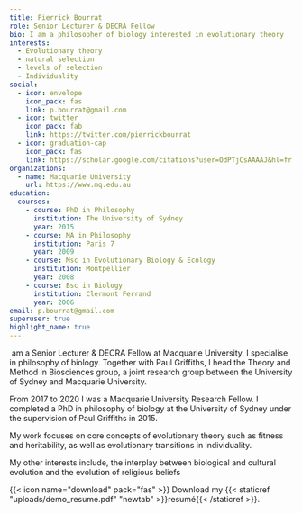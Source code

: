 ```yaml
---
title: Pierrick Bourrat
role: Senior Lecturer & DECRA Fellow
bio: I am a philosopher of biology interested in evolutionary theory
interests:
  - Evolutionary theory
  - natural selection
  - levels of selection
  - Individuality
social:
  - icon: envelope
    icon_pack: fas
    link: p.bourrat@gmail.com
  - icon: twitter
    icon_pack: fab
    link: https://twitter.com/pierrickbourrat
  - icon: graduation-cap
    icon_pack: fas
    link: https://scholar.google.com/citations?user=OdPTjCsAAAAJ&hl=fr
organizations:
  - name: Macquarie University
    url: https://www.mq.edu.au
education:
  courses:
    - course: PhD in Philosophy
      institution: The University of Sydney
      year: 2015
    - course: MA in Philosophy
      institution: Paris 7
      year: 2009
    - course: Msc in Evolutionary Biology & Ecology
      institution: Montpellier
      year: 2008
    - course: Bsc in Biology
      institution: Clermont Ferrand
      year: 2006
email: p.bourrat@gmail.com
superuser: true
highlight_name: true
---
```

 am a Senior Lecturer & DECRA Fellow at Macquarie University. I specialise in philosophy of biology. Together with Paul Griffiths, I head the[](https://web.archive.org/web/20220309145848/http://griffithslab.org/) Theory and Method in Biosciences [](https://tmbiosci.org/)group, a joint research group between the University of Sydney and Macquarie University.

From 2017 to 2020 I was a Macquarie University Research Fellow. I completed a PhD in philosophy of biology at the University of Sydney under the supervision of Paul Griffiths in 2015.

My work focuses on core concepts of evolutionary theory such as fitness and heritability, as well as evolutionary transitions in individuality.

My other interests include, the interplay between biological and cultural evolution and the evolution of religious beliefs

{{< icon name="download" pack="fas" >}} Download my {{< staticref "uploads/demo_resume.pdf" "newtab" >}}resumé{{< /staticref >}}.